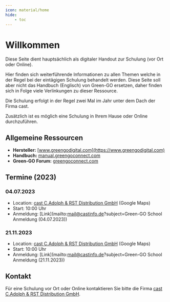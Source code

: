 ```yaml
---
icon: material/home
hide:
    - toc
---
```

# Willkommen

Diese Seite dient hauptsächlich als digitaler Handout zur Schulung (vor Ort oder Online).

Hier finden sich weiterführende Informationen zu allen Themen welche in der Regel bei der eintägigen Schulung behandelt werden. Diese Seite soll aber nicht das Handbuch (Englisch) von Green-GO ersetzen, daher finden sich in Folge viele Verlinkungen zu dieser Ressource.

Die Schulung erfolgt in der Regel zwei Mal im Jahr unter dem Dach der Firma cast.

Zusätzlich ist es möglich eine Schulung in Ihrem Hause oder Online durchzuführen.

## Allgemeine Ressourcen

- **Hersteller:** [www.greengodigital.com](https://www.greengodigital.com)
- **Handbuch:** [manual.greengoconnect.com](https://manual.greengoconnect.com)
- **Green-GO Forum:** [greengoconnect.com](https://greengoconnect.com)

## Termine (2023)

### 04.07.2023

- Location: [cast C.Adolph & RST Distribution GmbH](https://www.google.com/maps/dir//cast+C.+Adolph+%26+RST+Distribution+GmbH,+Kabeler+Str.+54A,+58099+Hagen/@51.4085821,7.47655,17z/data=!4m8!4m7!1m0!1m5!1m1!1s0x47b93d04acb6eef5:0xe1c51087640a559!2m2!1d7.4792966!2d51.4086275?entry=ttu) (Google Maps)
- Start: 10:00 Uhr
- Anmeldung: [Link](mailto:mail@castinfo.de?subject=Green-GO School Anmeldung (04.07.2023))

### 21.11.2023

- Location: [cast C.Adolph & RST Distribution GmbH](https://www.google.com/maps/dir//cast+C.+Adolph+%26+RST+Distribution+GmbH,+Kabeler+Str.+54A,+58099+Hagen/@51.4085821,7.47655,17z/data=!4m8!4m7!1m0!1m5!1m1!1s0x47b93d04acb6eef5:0xe1c51087640a559!2m2!1d7.4792966!2d51.4086275?entry=ttu) (Google Maps)
- Start: 10:00 Uhr
- Anmeldung: [Link](mailto:mail@castinfo.de?subject=Green-GO School Anmeldung (21.11.2023))

## Kontakt

Für eine Schulung vor Ort oder Online kontaktieren Sie bitte die Firma [cast C.Adolph & RST Distribution GmbH](https://castinfo.de).
